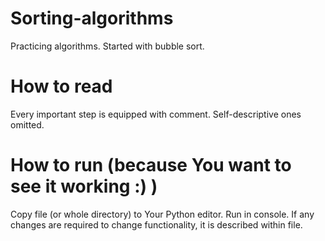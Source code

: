 # Sorting-algorithms
Practicing algorithms. Started with bubble sort. 
# How to read 
Every important step is equipped with comment. Self-descriptive ones omitted. 
# How to run (because You want to see it working :) ) 
Copy file (or whole directory) to Your Python editor. Run in console. If any changes are required to change functionality, it is described within file. 
